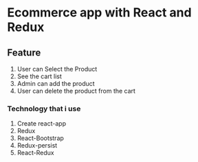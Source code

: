 # Ecommerce app with React and Redux

## Feature

1. User can Select the Product
2. See the cart list
3. Admin can add the product
4. User can delete the product from the cart

### Technology that i use

1. Create react-app
2. Redux
3. React-Bootstrap
4. Redux-persist
5. React-Redux
